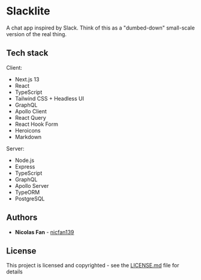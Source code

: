 # Slacklite

A chat app inspired by Slack. Think of this as a "dumbed-down" small-scale version of the real thing.

## Tech stack

Client:
- Next.js 13
- React
- TypeScript
- Tailwind CSS + Headless UI
- GraphQL
- Apollo Client
- React Query
- React Hook Form
- Heroicons
- Markdown

Server:

- Node.js
- Express
- TypeScript
- GraphQL
- Apollo Server
- TypeORM
- PostgreSQL

## Authors

- **Nicolas Fan** - [nicfan139](https://github.com/nicfan139)

## License

This project is licensed and copyrighted - see the [LICENSE.md](LICENSE.md) file for details
